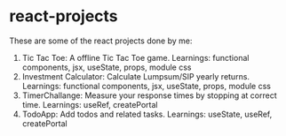 # react-projects

These are some of the react projects done by me:
1. Tic Tac Toe: A offline Tic Tac Toe game. Learnings: functional components, jsx, useState, props, module css
2. Investment Calculator: Calculate Lumpsum/SIP yearly returns. Learnings: functional components, jsx, useState, props, module css
3. TimerChallange: Measure your response times by stopping at correct time. Learnings: useRef, createPortal
4. TodoApp: Add todos and related tasks. Learnings: useState, useRef, createPortal
